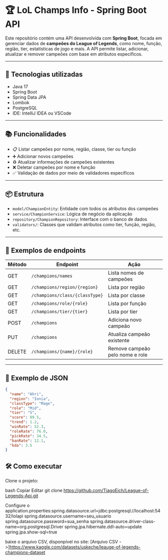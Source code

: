 # 🏆 LoL Champs Info - Spring Boot API

Este repositório contém uma API desenvolvida com **Spring Boot**, focada em gerenciar dados de **campeões do League of Legends**, como nome, função, região, tier, estatísticas de jogo e mais. A API permite listar, adicionar, atualizar e remover campeões com base em atributos específicos.

---

## 🚀 Tecnologias utilizadas

- Java 17
- Spring Boot
- Spring Data JPA
- Lombok
- PostgreSQL
- IDE: IntelliJ IDEA ou VSCode

---

## 📚 Funcionalidades

- 📋 Listar campeões por nome, região, classe, tier ou função
- ➕ Adicionar novos campeões
- ♻️ Atualizar informações de campeões existentes
- ❌ Deletar campeões por nome e função
- ✅ Validação de dados por meio de validadores específicos

---

## 📦 Estrutura

- `model/ChampionEntity`: Entidade com todos os atributos dos campeões
- `service/ChampionService`: Lógica de negócio da aplicação
- `repository/ChampionRepository`: Interface com o banco de dados
- `validators/`: Classes que validam atributos como tier, função, região, etc.

---

## 📌 Exemplos de endpoints

| Método | Endpoint                          | Ação                             |
|--------|-----------------------------------|----------------------------------|
| GET    | `/champions/names`               | Lista nomes de campeões          |
| GET    | `/champions/region/{region}`     | Lista por região                 |
| GET    | `/champions/class/{classType}`   | Lista por classe                 |
| GET    | `/champions/role/{role}`         | Lista por função                 |
| GET    | `/champions/tier/{tier}`         | Lista por tier                   |
| POST   | `/champions`                     | Adiciona novo campeão            |
| PUT    | `/champions`                     | Atualiza campeão existente       |
| DELETE | `/champions/{name}/{role}`       | Remove campeão pelo nome e role  |

---

## 🧪 Exemplo de JSON

```json
{
  "name": "Ahri",
  "region": "Ionia",
  "classType": "Mage",
  "role": "Mid",
  "tier": "S",
  "score": 89.5,
  "trend": 1.2,
  "winRate": 52.3,
  "roleRate": 76.0,
  "pickRate": 34.5,
  "banRate": 12.1,
  "kda": 3.5
}
```
## 🛠️ Como executar
Clone o projeto:

bash
Copiar
Editar
git clone https://github.com/TiagoEich/League-of-Legends-Api.git


Configure o application.properties:spring.datasource.url=jdbc:postgresql://localhost:5432/lolapi
spring.datasource.username=seu_usuario
spring.datasource.password=sua_senha
spring.datasource.driver-class-name=org.postgresql.Driver
spring.jpa.hibernate.ddl-auto=update
spring.jpa.show-sql=true

baixe o arquivo CSV, disponpível no site: [Arquivo CSV ->]https://www.kaggle.com/datasets/uskeche/leauge-of-legends-champions-dataset
